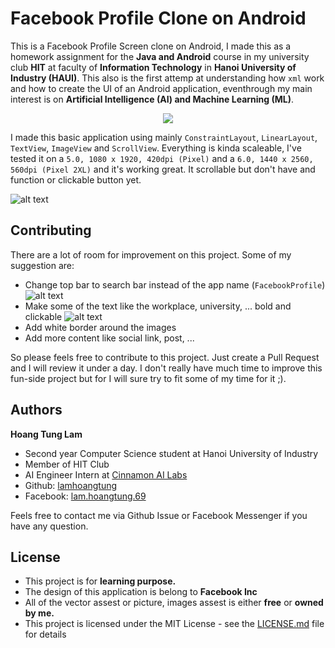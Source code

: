 # Facebook Profile Clone on Android

This is a Facebook Profile Screen clone on Android, I made this as a homework assignment for the **Java and Android** course in my university club **HIT** at faculty of **Information Technology** in **Hanoi University of Industry (HAUI)**. This also is the first attemp at understanding how `xml` work and how to create the UI of an Android application, eventhrough my main interest is on **Artificial Intelligence (AI) and Machine Learning (ML)**.

<p align="center">
  <img src="https://media.giphy.com/media/RLjPBYt9HgK7m8ASDC/giphy.gif">
</p>

I made this basic application using mainly `ConstraintLayout`, `LinearLayout`, `TextView`, `ImageView` and `ScrollView`. Everything is kinda scaleable, I've tested it on a `5.0, 1080 x 1920, 420dpi (Pixel)` and a `6.0, 1440 x 2560, 560dpi (Pixel 2XL)` and it's working great. It scrollable but don't have and function or clickable button yet.

![alt text](https://www.upsieutoc.com/images/2018/11/12/Screen-Shot-2018-11-12-at-10.11.38-AM-2.png)

## Contributing

There are a lot of room for improvement on this project. Some of my suggestion are:
* Change top bar to search bar instead of the app name (`FacebookProfile`)
  ![alt text](https://i.imgur.com/9aeYW48.png)
* Make some of the text like the workplace, university, ... bold and clickable
  ![alt text](https://www.upsieutoc.com/images/2018/11/12/IMG_0993-2.png)
* Add white border around the images
* Add more content like social link, post, ...

So please feels free to contribute to this project. Just create a Pull Request and I will review it under a day. I don't really have much time to improve this fun-side project but for I will sure try to fit some of my time for it ;).

## Authors
**Hoang Tung Lam**

* Second year Computer Science student at Hanoi University of Industry
* Member of HIT Club
* AI Engineer Intern at [Cinnamon AI Labs](http://cinnamon.is)
* Github: [lamhoangtung](https://github.com/lamhoangtung)
* Facebook: [lam.hoangtung.69](https://www.facebook.com/lam.hoangtung.69)

Feels free to contact me via Github Issue or Facebook Messenger if you have any question.


## License

* This project is for **learning purpose.** 
* The design of this application is belong to **Facebook Inc**
* All of the vector assest or picture, images assest is either **free** or **owned by me.** 
* This project is licensed under the MIT License - see the [LICENSE.md](LICENSE.md) file for details

